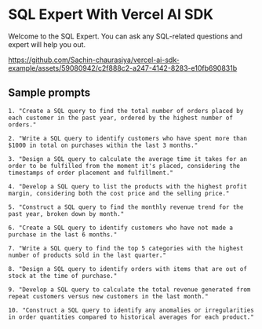 # SQL Expert With Vercel AI SDK

Welcome to the SQL Expert. You can ask any SQL-related questions and
expert will help you out.



https://github.com/Sachin-chaurasiya/vercel-ai-sdk-example/assets/59080942/c2f888c2-a247-4142-8283-e10fb690831b


## Sample prompts

```
1. "Create a SQL query to find the total number of orders placed by each customer in the past year, ordered by the highest number of orders."

2. "Write a SQL query to identify customers who have spent more than $1000 in total on purchases within the last 3 months."

3. "Design a SQL query to calculate the average time it takes for an order to be fulfilled from the moment it's placed, considering the timestamps of order placement and fulfillment."

4. "Develop a SQL query to list the products with the highest profit margin, considering both the cost price and the selling price."

5. "Construct a SQL query to find the monthly revenue trend for the past year, broken down by month."

6. "Create a SQL query to identify customers who have not made a purchase in the last 6 months."

7. "Write a SQL query to find the top 5 categories with the highest number of products sold in the last quarter."

8. "Design a SQL query to identify orders with items that are out of stock at the time of purchase."

9. "Develop a SQL query to calculate the total revenue generated from repeat customers versus new customers in the last month."

10. "Construct a SQL query to identify any anomalies or irregularities in order quantities compared to historical averages for each product."
```


